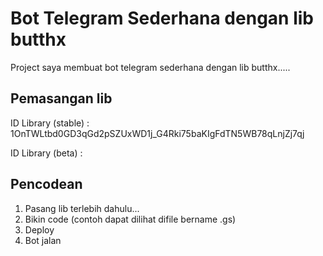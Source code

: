 # Bot Telegram Sederhana dengan lib butthx
Project saya membuat bot telegram sederhana dengan lib butthx.....

## Pemasangan lib
ID Library (stable) : 1OnTWLtbd0GD3qGd2pSZUxWD1j_G4Rki75baKIgFdTN5WB78qLnjZj7qj

ID Library (beta) :

## Pencodean 
1. Pasang lib terlebih dahulu...
2. Bikin code (contoh dapat dilihat difile bername .gs)
3. Deploy
4. Bot jalan
